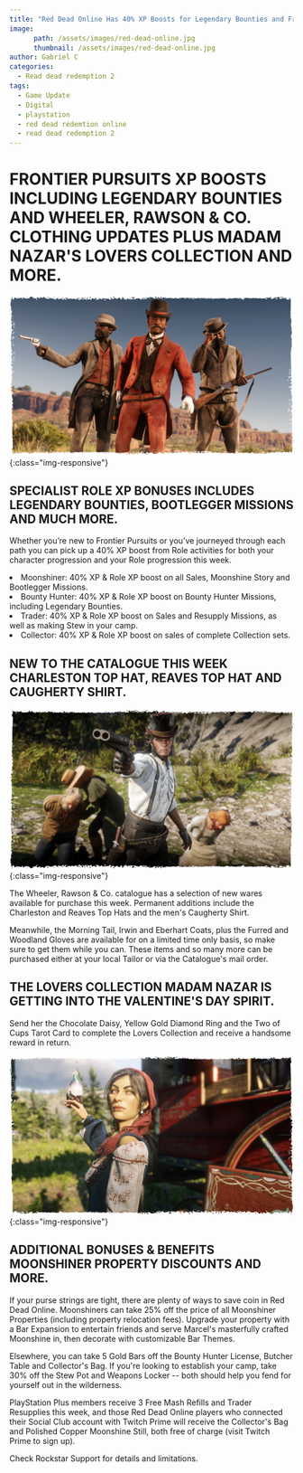 ```yaml
---
title: "Red Dead Online Has 40% XP Boosts for Legendary Bounties and Frontier Pursuits This Week"
image:
      path: /assets/images/red-dead-online.jpg
      thumbnail: /assets/images/red-dead-online.jpg
author: Gabriel C
categories:
  - Read dead redemption 2
tags:
  - Game Update
  - Digital
  - playstation
  - red dead redemtion online
  - read dead redemption 2
---
```


# FRONTIER PURSUITS XP BOOSTS INCLUDING LEGENDARY BOUNTIES AND WHEELER, RAWSON & CO. CLOTHING UPDATES PLUS MADAM NAZAR'S LOVERS COLLECTION AND MORE.

![Roles](/assets/images/roles.png){:class="img-responsive"}

## SPECIALIST ROLE XP BONUSES INCLUDES LEGENDARY BOUNTIES, BOOTLEGGER MISSIONS AND MUCH MORE.

Whether you’re new to Frontier Pursuits or you’ve journeyed through each path you can pick up a 40% XP boost from Role activities for both your character progression and your Role progression this week.

  <li> Moonshiner: 40% XP & Role XP boost on all Sales, Moonshine Story and Bootlegger Missions. </li>
  
   <li> Bounty Hunter: 40% XP & Role XP boost on Bounty Hunter Missions, including Legendary Bounties. </li>
   
   <li> Trader: 40% XP & Role XP boost on Sales and Resupply Missions, as well as making Stew in your camp. </li>
   
   <li> Collector: 40% XP & Role XP boost on sales of complete Collection sets. </li>


## NEW TO THE CATALOGUE THIS WEEK CHARLESTON TOP HAT, REAVES TOP HAT AND CAUGHERTY SHIRT.

![Fresh-look](/assets/images/catalog.png){:class="img-responsive"}

The Wheeler, Rawson & Co. catalogue has a selection of new wares available for purchase this week. Permanent additions include the Charleston and Reaves Top Hats and the men's Caugherty Shirt.

Meanwhile, the Morning Tail, Irwin and Eberhart Coats, plus the Furred and Woodland Gloves are available for on a limited time only basis, so make sure to get them while you can. These items and so many more can be purchased either at your local Tailor or via the Catalogue's mail order.

## THE LOVERS COLLECTION MADAM NAZAR IS GETTING INTO THE VALENTINE'S DAY SPIRIT.

Send her the Chocolate Daisy, Yellow Gold Diamond Ring and the Two of Cups Tarot Card to complete the Lovers Collection and receive a handsome reward in return.

![Madam](/assets/images/madam.png){:class="img-responsive"}

## ADDITIONAL BONUSES & BENEFITS MOONSHINER PROPERTY DISCOUNTS AND MORE.

If your purse strings are tight, there are plenty of ways to save coin in Red Dead Online. Moonshiners can take 25% off the price of all Moonshiner Properties (including property relocation fees). Upgrade your property with a Bar Expansion to entertain friends and serve Marcel's masterfully crafted Moonshine in, then decorate with customizable Bar Themes.

Elsewhere, you can take 5 Gold Bars off the Bounty Hunter License, Butcher Table and Collector's Bag. If you're looking to establish your camp, take 30% off the Stew Pot and Weapons Locker -- both should help you fend for yourself out in the wilderness.

PlayStation Plus members receive 3 Free Mash Refills and Trader Resupplies this week, and those Red Dead Online players who connected their Social Club account with Twitch Prime will receive the Collector's Bag and Polished Copper Moonshine Still, both free of charge (visit Twitch Prime to sign up). 

Check Rockstar Support for details and limitations.
